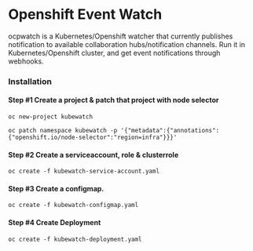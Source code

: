 # Openshift Event Watch
ocpwatch is a Kubernetes/Openshift watcher that currently publishes notification to available collaboration hubs/notification channels. Run it in Kubernetes/Openshift cluster, and get event notifications through webhooks.

### Installation

#### Step #1 Create a project & patch that project with node selector

```
oc new-project kubewatch

oc patch namespace kubewatch -p '{"metadata":{"annotations":{"openshift.io/node-selector":"region=infra"}}}'
```

#### Step #2 Create a serviceaccount, role & clusterrole

```oc create -f kubewatch-service-account.yaml```

#### Step #3 Create a configmap.

```
oc create -f kubewatch-configmap.yaml
```
#### Step #4 Create Deployment

```oc create -f kubewatch-deployment.yaml```
